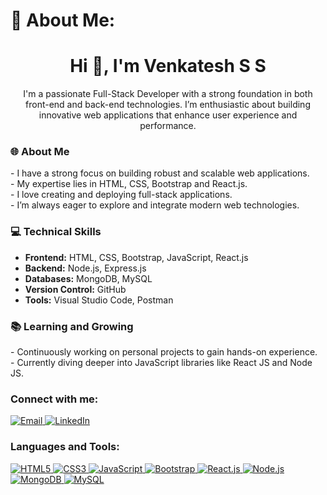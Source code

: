 # 💫 About Me:
<h1 align="center">Hi 👋, I'm Venkatesh S S</h1>

<p align="center"> I'm a passionate Full-Stack Developer with a strong foundation in both front-end and back-end technologies. I’m enthusiastic about building innovative web applications that enhance user experience and performance. </p> 

<h3 align="left">🌐 About Me</h3> 
<p> - I have a strong focus on building robust and scalable web applications. <br /> - My expertise lies in HTML, CSS, Bootstrap and React.js. <br /> - I love creating and deploying full-stack applications. <br /> - I’m always eager to explore and integrate modern web technologies. </p> 

<h3 align="left">💻 Technical Skills</h3>
<ul> 
<li><strong>Frontend:</strong> HTML, CSS, Bootstrap, JavaScript, React.js</li> 
<li><strong>Backend:</strong> Node.js, Express.js</li> 
<li><strong>Databases:</strong> MongoDB, MySQL </li> 
<li><strong>Version Control:</strong> GitHub</li> 
<li><strong>Tools:</strong> Visual Studio Code, Postman</li> 
</ul> 

<h3 align="left">📚 Learning and Growing</h3> 
<p> - Continuously working on personal projects to gain hands-on experience. <br /> - Currently diving deeper into JavaScript libraries like React JS and Node JS. </p> 

<h3 align="left">Connect with me:</h3> 
<p align="left"> 
<a href="mailto:ssvenkatesh1920@gmail.com" target="_blank"> <img src="https://img.shields.io/badge/Email-%23D14836.svg?&style=for-the-badge&logo=gmail&logoColor=white" alt="Email" /> </a>
<a href="https://www.linkedin.com/in/venkatesh-s-s-6688432a2/" target="_blank"> <img src="https://img.shields.io/badge/LinkedIn-%230A66C2.svg?&style=for-the-badge&logo=linkedin&logoColor=white" alt="LinkedIn" /> </a>
</p>


<h3 align="left">Languages and Tools:</h3> 
<p align="left"> 
<a href="https://www.w3.org/html/" target="_blank"> <img src="https://img.shields.io/badge/HTML5-%23E34F26.svg?&style=for-the-badge&logo=html5&logoColor=white" alt="HTML5" /> </a> 
<a href="https://www.w3schools.com/css/" target="_blank"> <img src="https://img.shields.io/badge/CSS3-%231572B6.svg?&style=for-the-badge&logo=css3&logoColor=white" alt="CSS3" /> </a> 
<a href="https://developer.mozilla.org/en-US/docs/Web/JavaScript" target="_blank"> <img src="https://img.shields.io/badge/JavaScript-%23F7DF1E.svg?&style=for-the-badge&logo=javascript&logoColor=black" alt="JavaScript" /> </a> 
<a href="https://getbootstrap.com" target="_blank"> <img src="https://img.shields.io/badge/Bootstrap-%23563D7C.svg?&style=for-the-badge&logo=bootstrap&logoColor=white" alt="Bootstrap" /> </a> 
<a href="https://reactjs.org/" target="_blank"> <img src="https://img.shields.io/badge/React-%2361DAFB.svg?&style=for-the-badge&logo=react&logoColor=black" alt="React.js" /> </a> 
<a href="https://nodejs.org" target="_blank"> <img src="https://img.shields.io/badge/Node.js-%23339933.svg?&style=for-the-badge&logo=node.js&logoColor=white" alt="Node.js" /> </a> 
<a href="https://www.mongodb.com/" target="_blank"> <img src="https://img.shields.io/badge/MongoDB-%2347A248.svg?&style=for-the-badge&logo=mongodb&logoColor=white" alt="MongoDB" /> </a> 
<a href="https://www.mysql.com/" target="_blank"> <img src="https://img.shields.io/badge/MySQL-%234479A1.svg?&style=for-the-badge&logo=mysql&logoColor=white" alt="MySQL" /> </a> 
</p> 


